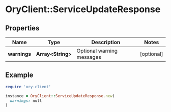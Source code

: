 # OryClient::ServiceUpdateResponse

## Properties

| Name | Type | Description | Notes |
| ---- | ---- | ----------- | ----- |
| **warnings** | **Array&lt;String&gt;** | Optional warning messages | [optional] |

## Example

```ruby
require 'ory-client'

instance = OryClient::ServiceUpdateResponse.new(
  warnings: null
)
```

